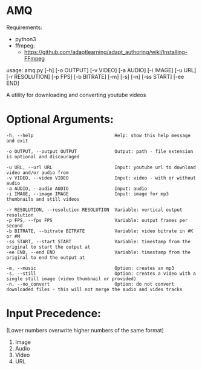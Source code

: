 # AMQ

Requirements:
- python3
- ffmpeg:
    - https://github.com/adaptlearning/adapt_authoring/wiki/Installing-FFmpeg
    
usage: amq.py [-h] [-o OUTPUT] [-v VIDEO] [-a AUDIO] [-i IMAGE] [-u URL]
              [-r RESOLUTION] [-p FPS] [-b BITRATE] [-m] [-s] [-n] [-ss START]
              [-ee END]

A utility for downloading and converting youtube videos

# Optional Arguments:
    -h, --help                              Help: show this help message and exit
    
    -o OUTPUT, --output OUTPUT              Output: path - file extension is optional and discouraged
    
    -u URL, --url URL                       Input: youtube url to download video and/or audio from
    -v VIDEO, --video VIDEO                 Input: video - with or without audio
    -a AUDIO, --audio AUDIO                 Input: audio
    -i IMAGE, --image IMAGE                 Input: image for mp3 thumbnails and still videos
    
    -r RESOLUTION, --resolution RESOLUTION  Variable: vertical output resolution
    -p FPS, --fps FPS                       Variable: output frames per second
    -b BITRATE, --bitrate BITRATE           Variable: video bitrate in #K or #M
    -ss START, --start START                Variable: timestamp from the original to start the output at
    -ee END, --end END                      Variable: timestamp from the original to end the output at
    
    -m, --music                             Option: creates an mp3
    -s, --still                             Option: creates a video with a single still image (video thumbnail or provided)
    -n, --no_convert                        Option: do not convert downloaded files - this will not merge the audio and video tracks


# Input Precedence: 
(Lower numbers overwrite higher numbers of the same format)
1. Image
2. Audio
3. Video
4. URL
